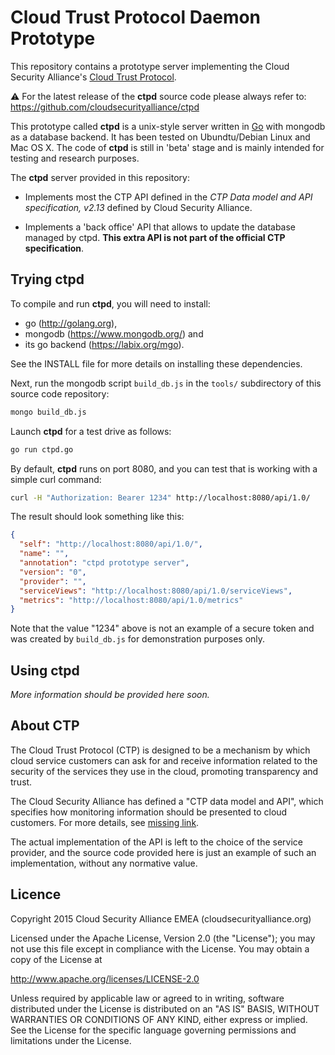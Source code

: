 Cloud Trust Protocol Daemon Prototype
=====================================

This repository contains a prototype server implementing the Cloud Security
Alliance's [Cloud Trust Protocol](https://cloudsecurityalliance.org/group/cloudtrust-protocol/).

:warning: For the latest release of the __ctpd__ source code please always
refer to: https://github.com/cloudsecurityalliance/ctpd

This prototype called __ctpd__ is a unix-style server written in [Go](http://golang.org) with mongodb as a database backend. It has been tested
on Ubundtu/Debian Linux and Mac OS X. The code of __ctpd__ is still in 'beta'
stage and is mainly intended for testing and research purposes.


The __ctpd__ server provided in this repository:

* Implements most the CTP API defined in the _CTP Data model and API
specification, v2.13_ defined by Cloud Security Alliance.

* Implements a 'back office' API that allows to update the database managed
by ctpd. __This extra API is not part of the official CTP specification__.

Trying ctpd
-----------

To compile and run **ctpd**, you will need to install:

* go (http://golang.org),
* mongodb (https://www.mongodb.org/) and
* its go backend (https://labix.org/mgo).

See the INSTALL file for more details on installing these dependencies.

Next, run the mongodb script `build_db.js` in the `tools/` subdirectory of
this source code repository:

```bash
mongo build_db.js
```

Launch __ctpd__ for a test drive as follows:

```bash
go run ctpd.go
```

By default, __ctpd__ runs on port 8080, and you can test that is working
with a simple curl command:

```bash
curl -H "Authorization: Bearer 1234" http://localhost:8080/api/1.0/
```

The result should look something like this:
```json
{
  "self": "http://localhost:8080/api/1.0/",
  "name": "",
  "annotation": "ctpd prototype server",
  "version": "0",
  "provider": "",
  "serviceViews": "http://localhost:8080/api/1.0/serviceViews",
  "metrics": "http://localhost:8080/api/1.0/metrics"
}
```
Note that the value "1234" above is not an example of a secure token and
was created by `build_db.js` for demonstration purposes only.

Using ctpd
----------

_More information should be provided here soon._

About CTP
---------
The Cloud Trust Protocol (CTP) is designed to be a mechanism by which cloud
service customers can ask for and receive information related to the security
of the services they use in the cloud, promoting transparency and trust.

The Cloud Security Alliance has defined a "CTP data model and API", which
specifies how monitoring information should be presented to cloud customers.
For more details, see [missing link]().

The actual implementation of the API is left to the choice of the service
provider, and the source code provided here is just an example of such an
implementation, without any normative value.

Licence
-------

Copyright 2015 Cloud Security Alliance EMEA (cloudsecurityalliance.org)

Licensed under the Apache License, Version 2.0 (the "License");
you may not use this file except in compliance with the License.
You may obtain a copy of the License at

http://www.apache.org/licenses/LICENSE-2.0

Unless required by applicable law or agreed to in writing, software
distributed under the License is distributed on an "AS IS" BASIS,
WITHOUT WARRANTIES OR CONDITIONS OF ANY KIND, either express or implied.
See the License for the specific language governing permissions and
limitations under the License.

